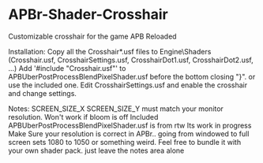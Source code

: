 APBr-Shader-Crosshair
=====================

Customizable crosshair for the game APB Reloaded

Installation:
Copy all the Crosshair*.usf files to Engine\Shaders (Crosshair.usf, CrosshairSettings.usf, CrosshairDot1.usf, CrosshairDot2.usf, ...)
Add '#include "Crosshair.usf"' to APBUberPostProcessBlendPixelShader.usf before the bottom closing "}". or use the included one.
Edit CrosshairSettings.usf and enable the crosshair and change settings.



Notes:
SCREEN_SIZE_X SCREEN_SIZE_Y must match your monitor resolution.
Won't work if bloom is off
Included APBUberPostProcessBlendPixelShader.usf is from rtw
Its work in progress
Make Sure your resolution is correct in APBr.. going from windowed to full screen sets 1080 to 1050 or something weird.
Feel free to bundle it with your own shader pack. just leave the notes area alone 